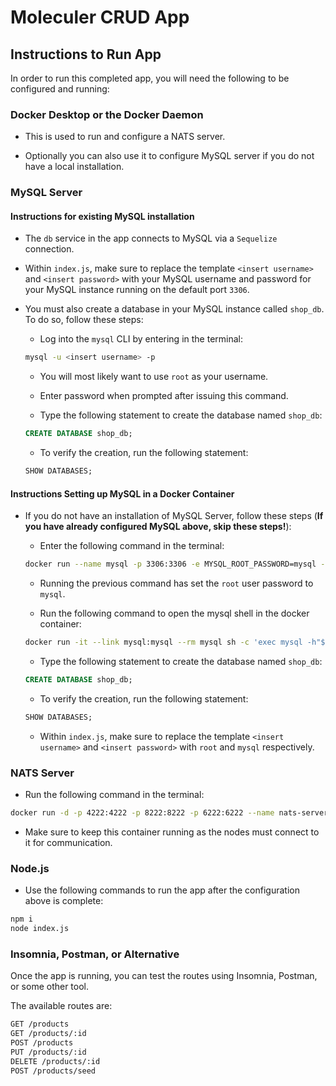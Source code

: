 # Moleculer CRUD App

## Instructions to Run App

In order to run this completed app, you will need the following to be configured and running:

### Docker Desktop or the Docker Daemon

* This is used to run and configure a NATS server.

* Optionally you can also use it to configure MySQL server if you do not have a local installation.

### MySQL Server

#### Instructions for existing MySQL installation

* The `db` service in the app connects to MySQL via a `Sequelize` connection.

* Within `index.js`, make sure to replace the template `<insert username>` and `<insert password>` with your MySQL username and password for your MySQL instance running on the default port `3306`.

* You must also create a database in your MySQL instance called `shop_db`. To do so, follow these steps:

  * Log into the `mysql` CLI by entering in the terminal:

  ```bash
  mysql -u <insert username> -p
  ```

  * You will most likely want to use `root` as your username.

  * Enter password when prompted after issuing this command.

  * Type the following statement to create the database named `shop_db`:

  ```sql
  CREATE DATABASE shop_db;
  ```

  * To verify the creation, run the following statement:

  ```sql
  SHOW DATABASES;
  ```

#### Instructions Setting up MySQL in a Docker Container

* If you do not have an installation of MySQL Server, follow these steps (**If you have already configured MySQL above, skip these steps!**):

  * Enter the following command in the terminal:

  ```bash
  docker run --name mysql -p 3306:3306 -e MYSQL_ROOT_PASSWORD=mysql -d mysql
  ```

  * Running the previous command has set the `root` user password to `mysql`.

  * Run the following command to open the mysql shell in the docker container:

  ```bash
  docker run -it --link mysql:mysql --rm mysql sh -c 'exec mysql -h"$MYSQL_PORT_3306_TCP_ADDR" -P"$MYSQL_PORT_3306_TCP_PORT" -uroot -p"$MYSQL_ENV_MYSQL_ROOT_PASSWORD"'
  ```

  * Type the following statement to create the database named `shop_db`:

  ```sql
  CREATE DATABASE shop_db;
  ```

  * To verify the creation, run the following statement:

  ```sql
  SHOW DATABASES;
  ```

  * Within `index.js`, make sure to replace the template `<insert username>` and `<insert password>` with `root` and `mysql` respectively.

### NATS Server

* Run the following command in the terminal:

```bash
docker run -d -p 4222:4222 -p 8222:8222 -p 6222:6222 --name nats-server -ti nats:latest
```

* Make sure to keep this container running as the nodes must connect to it for communication.

### Node.js

* Use the following commands to run the app after the configuration above is complete:

```bash
npm i
node index.js
```

### Insomnia, Postman, or Alternative

Once the app is running, you can test the routes using Insomnia, Postman, or some other tool.

The available routes are:

```txt
GET /products
GET /products/:id
POST /products
PUT /products/:id
DELETE /products/:id
POST /products/seed
```
